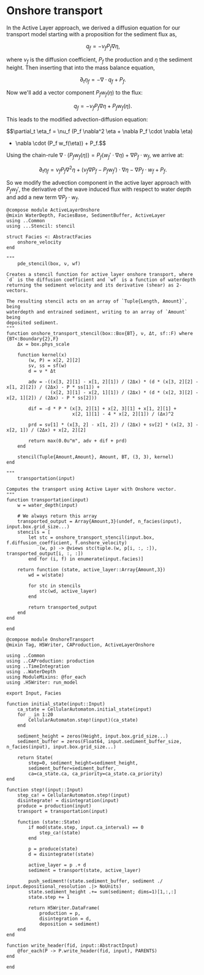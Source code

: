 # Onshore transport

In the Active Layer approach, we derived a diffusion equation for our transport model starting with a proposition for the sediment flux as,

$$q_f = -\nu_f P_f \nabla \eta,$$

where $\nu_f$ is the diffusion coefficient, $P_f$ the production and $\eta$ the sediment height.
Then inserting that into the mass balance equation,

$$\partial_t \eta_f = -\nabla \cdot q_f + P_f.$$

Now we'll add a vector component $P_f w_f(\eta)$ to the flux:

$$q_f = -\nu_f P_f \nabla \eta + P_f w_f(\eta).$$

This leads to the modified advection-diffusion equation:

$$\partial_t \eta_f = \nu_f (P_f \nabla^2 \eta + \nabla P_f \cdot \nabla \eta)
- \nabla \cdot (P_f w_f(\eta)) + P_f.$$

Using the chain-rule $\nabla \cdot (P_f w_f(\eta)) = P_f (w_f' \cdot \nabla \eta) + \nabla P_f \cdot w_f$, we arrive at:

$$\partial_t \eta_f = \nu_f P_f \nabla^2 \eta + (\nu_f \nabla P_f - P_f w_f') \cdot \nabla \eta - \nabla P_f \cdot w_f + P_f.$$

So we modify the advection component in the active layer approach with $P_f w_f'$, the derivative of the wave induced flux with respect to water depth and add a new term $\nabla P_f \cdot w_f$.

``` {.julia file=src/Components/ActiveLayerOnshore.jl}
@compose module ActiveLayerOnshore
@mixin WaterDepth, FaciesBase, SedimentBuffer, ActiveLayer
using ..Common
using ...Stencil: stencil

struct Facies <: AbstractFacies
    onshore_velocity
end

"""
    pde_stencil(box, ν, wf)

Creates a stencil function for active layer onshore transport, where
`d` is the diffusion coefficient and `wf` is a function of waterdepth
returning the sediment velocity and its derivative (shear) as 2-vectors.

The resulting stencil acts on an array of `Tuple{Length, Amount}`, being
waterdepth and entrained sediment, writing to an array of `Amount` being
deposited sediment.
"""
function onshore_transport_stencil(box::Box{BT}, ν, Δt, sf::F) where {BT<:Boundary{2},F}
    Δx = box.phys_scale

    function kernel(x)
        (w, P) = x[2, 2][2]
        sv, ss = sf(w)
        d = ν * Δt

        adv = -((x[3, 2][1] - x[1, 2][1]) / (2Δx) * (d * (x[3, 2][2] - x[1, 2][2]) / (2Δx) - P * ss[1]) +
                (x[2, 3][1] - x[2, 1][1]) / (2Δx) * (d * (x[2, 3][2] - x[2, 1][2]) / (2Δx) - P * ss[2]))

        dif = -d * P * (x[3, 2][1] + x[2, 3][1] + x[1, 2][1] +
                        x[2, 1][1] - 4 * x[2, 2][1]) / (Δx)^2

        prd = sv[1] * (x[3, 2] - x[1, 2]) / (2Δx) + sv[2] * (x[2, 3] - x[2, 1]) / (2Δx) + x[2, 2][2]

        return max(0.0u"m", adv + dif + prd)
    end

    stencil(Tuple{Amount,Amount}, Amount, BT, (3, 3), kernel)
end

"""
    transportation(input)

Computes the transport using Active Layer with Onshore vector.
"""
function transportation(input)
    w = water_depth(input)

    # We always return this array
    transported_output = Array{Amount,3}(undef, n_facies(input), input.box.grid_size...)
    stencils = [
        let stc = onshore_transport_stencil(input.box, f.diffusion_coefficient, f.onshore_velocity)
            (w, p) -> @views stc(tuple.(w, p[i, :, :]), transported_output[i, :, :])
        end for (i, f) in enumerate(input.facies)]

    return function (state, active_layer::Array{Amount,3})
        wd = w(state)

        for stc in stencils
            stc(wd, active_layer)
        end

        return transported_output
    end
end

end
```

``` {.julia file=src/Models/OnshoreTransport.jl}
@compose module OnshoreTransport
@mixin Tag, H5Writer, CAProduction, ActiveLayerOnshore

using ..Common
using ..CAProduction: production
using ..TimeIntegration
using ..WaterDepth
using ModuleMixins: @for_each
using .H5Writer: run_model

export Input, Facies

function initial_state(input::Input)
    ca_state = CellularAutomaton.initial_state(input)
    for _ in 1:20
        CellularAutomaton.step!(input)(ca_state)
    end

    sediment_height = zeros(Height, input.box.grid_size...)
    sediment_buffer = zeros(Float64, input.sediment_buffer_size, n_facies(input), input.box.grid_size...)

    return State(
        step=0, sediment_height=sediment_height,
        sediment_buffer=sediment_buffer,
        ca=ca_state.ca, ca_priority=ca_state.ca_priority)
end

function step!(input::Input)
    step_ca! = CellularAutomaton.step!(input)
    disintegrate! = disintegration(input)
    produce = production(input)
    transport = transportation(input)

    function (state::State)
        if mod(state.step, input.ca_interval) == 0
            step_ca!(state)
        end

        p = produce(state)
        d = disintegrate!(state)

        active_layer = p .+ d
        sediment = transport(state, active_layer)

        push_sediment!(state.sediment_buffer, sediment ./ input.depositional_resolution .|> NoUnits)
        state.sediment_height .+= sum(sediment; dims=1)[1,:,:]
        state.step += 1

        return H5Writer.DataFrame(
            production = p,
            disintegration = d,
            deposition = sediment)
    end
end

function write_header(fid, input::AbstractInput)
    @for_each(P -> P.write_header(fid, input), PARENTS)
end

end
```
